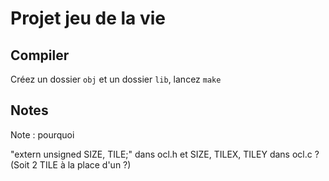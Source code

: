 # Projet jeu de la vie

## Compiler
Créez un dossier `obj` et un dossier `lib`, lancez `make`


## Notes
Note : pourquoi

"extern unsigned SIZE, TILE;" dans ocl.h
et SIZE, TILEX, TILEY dans ocl.c ? (Soit 2 TILE à la place d'un ?)
